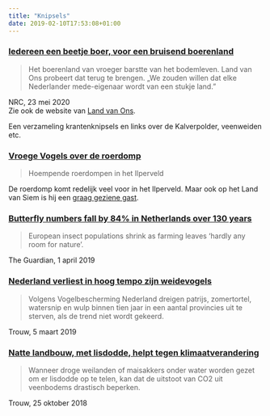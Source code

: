```yaml
---
title: "Knipsels"
date: 2019-02-10T17:53:08+01:00
---
```


### [Iedereen een beetje boer, voor een bruisend boerenland](https://www.nrc.nl/nieuws/2020/05/19/iedereen-een-beetje-boer-a4000187#/handelsblad/2020/05/23/#520)

> Het boerenland van vroeger barstte van het bodemleven. Land van Ons probeert dat terug te brengen. „We zouden willen dat elke Nederlander mede-eigenaar wordt van een stukje land.”

NRC, 23 mei 2020  
Zie ook de website van [Land van Ons](https://landvanons.nl/).

Een verzameling krantenknipsels en links over de Kalverpolder, veenweiden etc.

### [Vroege Vogels over de roerdomp](https://www.bnnvara.nl/vroegevogels/artikelen/hoempende-roerdompen-in-het-ilperveld)

> Hoempende roerdompen in het Ilperveld

De roerdomp komt redelijk veel voor in het Ilperveld. Maar ook op het Land van Siem is hij een [graag geziene gast](/blog/roerdomp).

### [Butterfly numbers fall by 84% in Netherlands over 130 years](https://www.theguardian.com/environment/2019/apr/01/butterfly-numbers-fall-by-84-in-netherlands-over-130-years-study)  

> European insect populations shrink as farming leaves ‘hardly any room for nature’.

The Guardian, 1 april 2019

### [Nederland verliest in hoog tempo zijn weidevogels](https://www.trouw.nl/groen/nederland-verliest-in-hoog-tempo-zijn-weidevogels-~a874abd2/)  

> Volgens Vogelbescherming Nederland dreigen patrijs, zomertortel, watersnip en wulp binnen tien jaar in een aantal provincies uit te sterven, als de trend niet wordt gekeerd.

Trouw, 5 maart 2019

### [Natte landbouw, met lisdodde, helpt tegen klimaatverandering](https://www.trouw.nl/groen/natte-landbouw-met-lisdodde-helpt-tegen-klimaatverandering~a6f0c92a/)

> Wanneer droge weilanden of maisakkers onder water worden gezet om er lisdodde op te telen, kan dat de uitstoot van CO2 uit veenbodems drastisch beperken.  

Trouw, 25 oktober 2018
